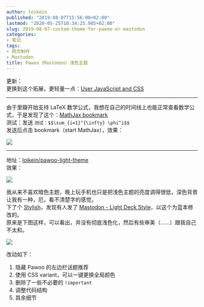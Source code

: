 ```yaml
---
author: loikein
published: "2019-08-07T15:56:00+02:00"
lastmod: "2020-05-25T10:34:25.905+02:00"
slug: 2019-08-07-custom-theme-for-pawoo-or-mastodon
categories:
- 笔记
tags:
- 网页制作
- Mastodon
title: Pawoo（Mastodon）浅色主题
---
```

更新：  
更换到这个拓展，更轻量一点：[User JavaScript and
CSS](https://chrome.google.com/webstore/detail/user-javascript-and-css/nbhcbdghjpllgmfilhnhkllmkecfmpld)  

***

由于里瓣开始支持 LaTeX
数学公式，我想在自己的时间线上也能正常查看数学公式，于是发现了这个：[MathJax
bookmark](https://www.math.ucla.edu/~robjohn/math/mathjax.html)  
测试：发送 `测试：$$\sum_{i=1}^{\infty} \phi^i$$`  
发送后点击 bookmark（start MathJax），效果：  

![](/post-img/2019-08-07-custom-theme-pawoo-3.png)

***

地址：[loikein/pawoo-light-theme](https://gist.github.com/loikein/776bc65e6b10b011aa68989311c815c0)  
效果：  

![](/post-img/2019-08-07-custom-theme-pawoo-1.png)

  
我从来不喜欢暗色主题，晚上玩手机也只是把浅色主题的亮度调得很低，深色背景让我有一种，厄，看不清楚字的感觉。  
下了个 [Stylish](https://chrome.google.com/webstore/detail/stylish-custom-themes-for/fjnbnpbmkenffdnngjfgmeleoegfcffe)，发现有人发了 [Mastodon - Light Deck Style](https://userstyles.org/styles/141745/mastodon-light-deck-style)，以这个为蓝本修改的。  
原来是下图这样，可以看出，并没有彻底浅色化，然后有些审美（……）跟我自己不太和。  

![](/post-img/2019-08-07-custom-theme-pawoo-2.png)

改动如下：  

1.  隐藏 Pawoo 的左边栏话题推荐
2.  使用 CSS variant，可以一键更换全局颜色
3.  删除了一些不必要的 `!important`
4.  调整代码结构
5.  其余细节
